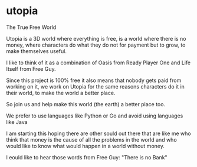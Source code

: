 # utopia
The True Free World

Utopia is a 3D world where everything is free, is a world where there is no money, where characters do what they do not for payment but to grow, to make themselves useful.

I like to think of it as a combination of Oasis from Ready Player One and Life Itself from Free Guy.

Since this project is 100% free it also means that nobody gets paid from working on it, we work on Utopia for the same reasons characters do it in their world, to make the world a better place.

So join us and help make this world (the earth) a better place too.

We prefer to use languages like Python or Go and avoid using languages like Java

I am starting this hoping there are other sould out there that are like me who think that money is the cause of all the problems in the world and who would like to know what would happen in a world without money.

I eould like to hear those words from Free Guy: "There is no Bank"
